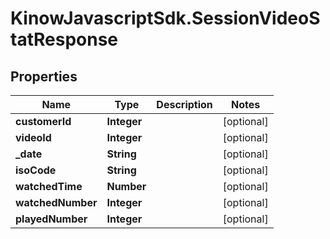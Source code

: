 # KinowJavascriptSdk.SessionVideoStatResponse

## Properties
Name | Type | Description | Notes
------------ | ------------- | ------------- | -------------
**customerId** | **Integer** |  | [optional] 
**videoId** | **Integer** |  | [optional] 
**_date** | **String** |  | [optional] 
**isoCode** | **String** |  | [optional] 
**watchedTime** | **Number** |  | [optional] 
**watchedNumber** | **Integer** |  | [optional] 
**playedNumber** | **Integer** |  | [optional] 



